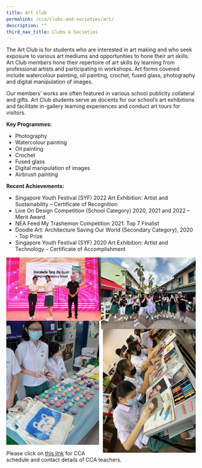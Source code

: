 ```yaml
---
title: Art Club
permalink: /cca/clubs-and-societies/art/
description: ""
third_nav_title: Clubs & Societies
---
```

The Art Club is for students who are interested in art making and who seek exposure to various art mediums and opportunities to hone their art skills. Art Club members hone their repertoire of art skills by learning from professional artists and participating in workshops. Art forms covered include watercolour painting, oil painting, crochet, fused glass, photography and digital manipulation of images.

Our members’ works are often featured in various school publicity collateral and gifts. Art Club students serve as docents for our school’s art exhibitions and facilitate in-gallery learning experiences and conduct art tours for visitors.

**Key Programmes:**
* Photography
* Watercolour painting
* Oil painting 
* Crochet
* Fused glass
* Digital manipulation of images
* Airbrush painting

**Recent Achievements:**
* Singapore Youth Festival (SYF) 2022 Art Exhibition: Artist and Sustainability – Certificate of Recognition
* Live On Design Competition (School Category) 2020, 2021 and 2022 – Merit Award
* NEA Feed My Trashemon Competition 2021: Top 7 Finalist
* Doodle Art: Architecture Saving Our World (Secondary Category), 2020 - Top Prize
* Singapore Youth Festival (SYF) 2020 Art Exhibition: Artist and Technology – Certificate of Accomplishment

<img src="/images/artclub1.jpg" style="width:50%" align="left">
<img src="/images/artclub2.jpg" style="width:50%" align="right">

<br clear="left">

<img src="/images/artclub3.jpg" style="width:49%" align="left">
<img src="/images/artclub4.jpg" style="width:49%" align="right">

<br clear="left">

Please click on [this link](https://www.zhonghuasec.moe.edu.sg/cca/schedule/) for CCA schedule and contact details of CCA teachers.